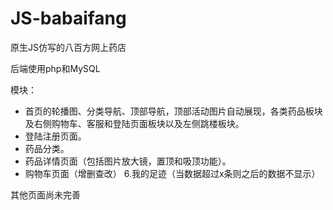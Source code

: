 # JS-babaifang
原生JS仿写的八百方网上药店 

后端使用php和MySQL 

模块：

- 首页的轮播图、分类导航、顶部导航，顶部活动图片自动展现，各类药品板块及右侧购物车、客服和登陆页面板块以及左侧跳楼板块。 
- 登陆注册页面。 
- 药品分类。 
- 药品详情页面（包括图片放大镜，置顶和吸顶功能）。 
- 购物车页面（增删查改） 6.我的足迹（当数据超过x条则之后的数据不显示）

其他页面尚未完善

